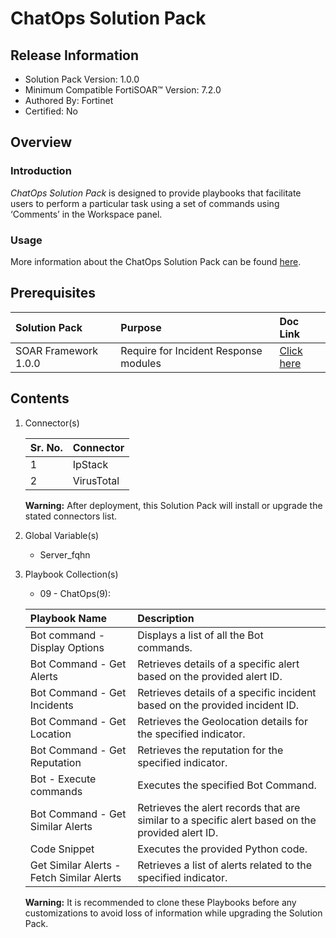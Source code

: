 # ChatOps Solution Pack

## Release Information

- Solution Pack Version: 1.0.0
- Minimum Compatible FortiSOAR™ Version: 7.2.0
- Authored By: Fortinet
- Certified: No

## Overview

### Introduction

*ChatOps Solution Pack* is designed to provide playbooks that facilitate users to perform a particular task using a set of commands using ‘Comments’ in the Workspace panel.

### Usage

More information about the ChatOps Solution Pack can be found [here](https://github.com/fortinet-fortisoar/solution-pack-chatops/blob/develop/docs/solution-pack-guide.md).

## Prerequisites

|**Solution Pack**|**Purpose**|**Doc Link**|
| :- | :- | :- |
|SOAR Framework 1.0.0|Require for Incident Response modules|[Click here](https://github.com/fortinet-fortisoar/solution-pack-soar-framework/blob/develop/README.md)|

## Contents

1. Connector(s)

    |**Sr. No.**|**Connector**|
    | :- | :- |
    |1|IpStack|
    |2|VirusTotal|

     **Warning:** After deployment, this Solution Pack will install or upgrade the stated connectors list.

2. Global Variable(s)

    - Server_fqhn

3. Playbook Collection(s)

    - 09 - ChatOps(9):

    |**Playbook Name**|**Description**|
    | :- | :- |
    |Bot command - Display Options|Displays a list of all the Bot commands.|
    |Bot Command - Get Alerts|Retrieves details of a specific alert based on the provided alert ID.|
    |Bot Command - Get Incidents|Retrieves details of a specific incident based on the provided incident ID.|
    |Bot Command - Get Location|Retrieves the Geolocation details for the specified indicator.|
    |Bot Command - Get Reputation|Retrieves the reputation for the specified indicator.|
    |Bot - Execute commands|Executes the specified Bot Command.|
    |Bot Command - Get Similar Alerts|Retrieves the alert records that are similar to a specific alert based on the provided alert ID.|
    |Code Snippet|Executes the provided Python code.|
    |Get Similar Alerts - Fetch Similar Alerts|Retrieves a list of alerts related to the specified indicator.|

     **Warning:** It is recommended to clone these Playbooks before any customizations to avoid loss of information while upgrading the Solution Pack.
